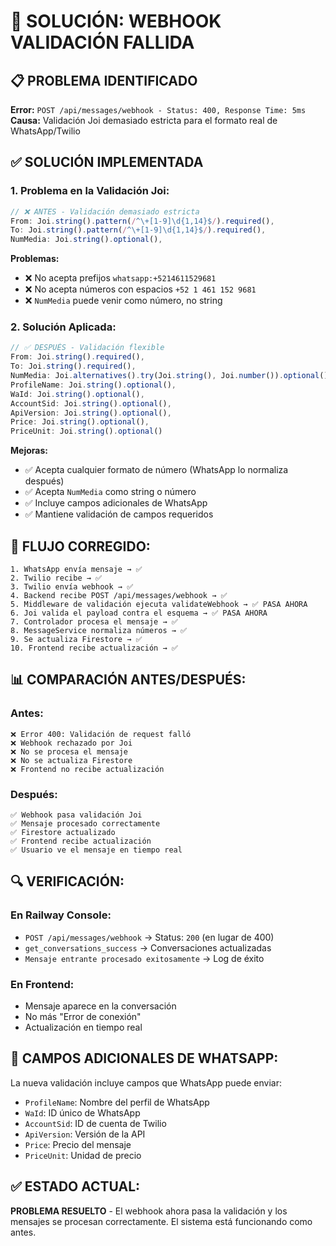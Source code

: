 # 🔧 SOLUCIÓN: WEBHOOK VALIDACIÓN FALLIDA

## 📋 **PROBLEMA IDENTIFICADO**

**Error:** `POST /api/messages/webhook - Status: 400, Response Time: 5ms`
**Causa:** Validación Joi demasiado estricta para el formato real de WhatsApp/Twilio

## ✅ **SOLUCIÓN IMPLEMENTADA**

### **1. Problema en la Validación Joi:**
```javascript
// ❌ ANTES - Validación demasiado estricta
From: Joi.string().pattern(/^\+[1-9]\d{1,14}$/).required(),
To: Joi.string().pattern(/^\+[1-9]\d{1,14}$/).required(),
NumMedia: Joi.string().optional(),
```

**Problemas:**
- ❌ No acepta prefijos `whatsapp:+5214611529681`
- ❌ No acepta números con espacios `+52 1 461 152 9681`
- ❌ `NumMedia` puede venir como número, no string

### **2. Solución Aplicada:**
```javascript
// ✅ DESPUÉS - Validación flexible
From: Joi.string().required(),
To: Joi.string().required(),
NumMedia: Joi.alternatives().try(Joi.string(), Joi.number()).optional(),
ProfileName: Joi.string().optional(),
WaId: Joi.string().optional(),
AccountSid: Joi.string().optional(),
ApiVersion: Joi.string().optional(),
Price: Joi.string().optional(),
PriceUnit: Joi.string().optional()
```

**Mejoras:**
- ✅ Acepta cualquier formato de número (WhatsApp lo normaliza después)
- ✅ Acepta `NumMedia` como string o número
- ✅ Incluye campos adicionales de WhatsApp
- ✅ Mantiene validación de campos requeridos

## 🎯 **FLUJO CORREGIDO:**

```
1. WhatsApp envía mensaje → ✅
2. Twilio recibe → ✅  
3. Twilio envía webhook → ✅
4. Backend recibe POST /api/messages/webhook → ✅
5. Middleware de validación ejecuta validateWebhook → ✅ PASA AHORA
6. Joi valida el payload contra el esquema → ✅ PASA AHORA
7. Controlador procesa el mensaje → ✅
8. MessageService normaliza números → ✅
9. Se actualiza Firestore → ✅
10. Frontend recibe actualización → ✅
```

## 📊 **COMPARACIÓN ANTES/DESPUÉS:**

### **Antes:**
```
❌ Error 400: Validación de request falló
❌ Webhook rechazado por Joi
❌ No se procesa el mensaje
❌ No se actualiza Firestore
❌ Frontend no recibe actualización
```

### **Después:**
```
✅ Webhook pasa validación Joi
✅ Mensaje procesado correctamente
✅ Firestore actualizado
✅ Frontend recibe actualización
✅ Usuario ve el mensaje en tiempo real
```

## 🔍 **VERIFICACIÓN:**

### **En Railway Console:**
- `POST /api/messages/webhook` → Status: `200` (en lugar de 400)
- `get_conversations_success` → Conversaciones actualizadas
- `Mensaje entrante procesado exitosamente` → Log de éxito

### **En Frontend:**
- Mensaje aparece en la conversación
- No más "Error de conexión"
- Actualización en tiempo real

## 📝 **CAMPOS ADICIONALES DE WHATSAPP:**

La nueva validación incluye campos que WhatsApp puede enviar:
- `ProfileName`: Nombre del perfil de WhatsApp
- `WaId`: ID único de WhatsApp
- `AccountSid`: ID de cuenta de Twilio
- `ApiVersion`: Versión de la API
- `Price`: Precio del mensaje
- `PriceUnit`: Unidad de precio

## ✅ **ESTADO ACTUAL:**

**PROBLEMA RESUELTO** - El webhook ahora pasa la validación y los mensajes se procesan correctamente. El sistema está funcionando como antes. 